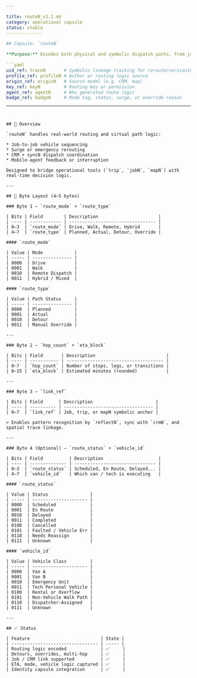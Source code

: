 ```yaml
---

title: routeN_v1.2.md
category: operational capsule
status: stable
--------------

## Capsule: `routeN`

**Purpose:** Encodes both physical and symbolic dispatch paths, from job trips to system reroutes.

```yaml
uid_ref: traceN       # Symbolic lineage tracking for reroute/versioning/audit
profile_ref: profileN # Author or routing logic source
origin_ref: originN   # Source model (e.g. CRM, map)
key_ref: keyN         # Routing key or permission
agent_ref: agentN     # Who generated route logic
badge_ref: badgeN     # Mode tag, status, surge, or override reason
```

---
```


## 🚗 Overview

`routeN` handles real-world routing and virtual path logic:

* Job-to-job vehicle sequencing
* Surge or emergency rerouting
* CRM + syncN dispatch coordination
* Mobile-agent feedback or interruption

Designed to bridge operational tools (`trip`, `jobN`, `mapN`) with real-time decision logic.

---

## 🔹 Byte Layout (4–5 bytes)

### Byte 1 — `route_mode` + `route_type`

| Bits | Field        | Description                       |
| ---- | ------------ | --------------------------------- |
| 0–3  | `route_mode` | Drive, Walk, Remote, Hybrid       |
| 4–7  | `route_type` | Planned, Actual, Detour, Override |

#### `route_mode`

| Value | Mode            |
| ----- | --------------- |
| 0000  | Drive           |
| 0001  | Walk            |
| 0010  | Remote Dispatch |
| 0011  | Hybrid / Mixed  |

#### `route_type`

| Value | Path Status     |
| ----- | --------------- |
| 0000  | Planned         |
| 0001  | Actual          |
| 0010  | Detour          |
| 0011  | Manual Override |

---

### Byte 2 — `hop_count` + `eta_block`

| Bits | Field       | Description                           |
| ---- | ----------- | ------------------------------------- |
| 0–7  | `hop_count` | Number of stops, legs, or transitions |
| 8–15 | `eta_block` | Estimated minutes (rounded)           |

---

### Byte 3 — `link_ref`

| Bits | Field      | Description                        |
| ---- | ---------- | ---------------------------------- |
| 0–7  | `link_ref` | Job, trip, or mapN symbolic anchor |

> Enables pattern recognition by `reflectN`, sync with `crmN`, and spatial trace linkage.

---

### Byte 4 (Optional) — `route_status` + `vehicle_id`

| Bits | Field          | Description                     |
| ---- | -------------- | ------------------------------- |
| 0–3  | `route_status` | Scheduled, En Route, Delayed... |
| 4–7  | `vehicle_id`   | Which van / tech is executing   |

#### `route_status`

| Value | Status                |
| ----- | --------------------- |
| 0000  | Scheduled             |
| 0001  | En Route              |
| 0010  | Delayed               |
| 0011  | Completed             |
| 0100  | Cancelled             |
| 0101  | Faulted / Vehicle Err |
| 0110  | Needs Reassign        |
| 0111  | Unknown               |

#### `vehicle_id`

| Value | Vehicle Class         |
| ----- | --------------------- |
| 0000  | Van A                 |
| 0001  | Van B                 |
| 0010  | Emergency Unit        |
| 0011  | Tech Personal Vehicle |
| 0100  | Rental or Overflow    |
| 0101  | Non-Vehicle Walk Path |
| 0110  | Dispatcher-Assigned   |
| 0111  | Unknown               |

---

## ✅ Status

| Feature                           | State |
| --------------------------------- | ----- |
| Routing logic encoded             | ✅     |
| Detours, overrides, multi-hop     | ✅     |
| Job / CRM link supported          | ✅     |
| ETA, mode, vehicle logic captured | ✅     |
| Identity capsule integration      | ✅     |